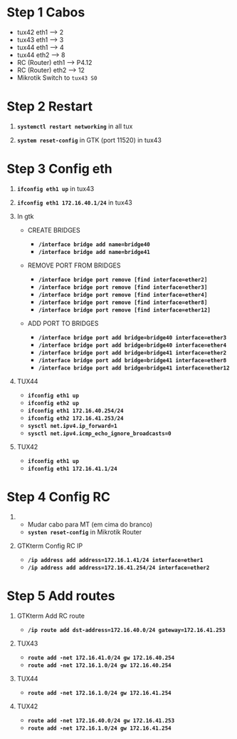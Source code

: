 # Step 1 Cabos
- tux42 eth1 --> 2
- tux43 eth1 --> 3
- tux44 eth1 --> 4
- tux44 eth2 --> 8
- RC (Router) eth1 --> P4.12
- RC (Router) eth2 --> 12
- Mikrotik Switch to `tux43 S0`

# Step 2 Restart

1. **`systemctl restart networking`** in all tux

2. **`system reset-config`** in GTK (port 11520) in tux43

# Step 3 Config eth

1. **`ifconfig eth1 up`** in tux43

2. **`ifconfig eth1 172.16.40.1/24`** in tux43

3. In gtk 
    - CREATE BRIDGES
        - **`/interface bridge add name=bridge40`**
        - **`/interface bridge add name=bridge41`**

    - REMOVE PORT FROM BRIDGES
        - **`/interface bridge port remove [find interface=ether2]`**
        - **`/interface bridge port remove [find interface=ether3]`**
        - **`/interface bridge port remove [find interface=ether4]`**
        - **`/interface bridge port remove [find interface=ether8]`**
        - **`/interface bridge port remove [find interface=ether12]`**

    - ADD PORT TO BRIDGES
        - **`/interface bridge port add bridge=bridge40 interface=ether3`**
        - **`/interface bridge port add bridge=bridge40 interface=ether4`**
        - **`/interface bridge port add bridge=bridge41 interface=ether2`**
        - **`/interface bridge port add bridge=bridge41 interface=ether8`**
        - **`/interface bridge port add bridge=bridge41 interface=ether12`**

3. TUX44
    - **`ifconfig eth1 up`**
    - **`ifconfig eth2 up`**
    - **`ifconfig eth1 172.16.40.254/24`**
    - **`ifconfig eth2 172.16.41.253/24`**
    - **`sysctl net.ipv4.ip_forward=1`**
    - **`sysctl net.ipv4.icmp_echo_ignore_broadcasts=0`**


4. TUX42
    - **`ifconfig eth1 up`**
    - **`ifconfig eth1 172.16.41.1/24`**

# Step 4 Config RC

1. 
    - Mudar cabo para MT (em cima do branco)
    - **`systen reset-config`** in Mikrotik Router

2. GTKterm Config RC IP
    - **`/ip address add address=172.16.1.41/24 interface=ether1`**
    - **`/ip address add address=172.16.41.254/24 interface=ether2`**
    
# Step 5 Add routes

1. GTKterm Add RC route
    - **`/ip route add dst-address=172.16.40.0/24 gateway=172.16.41.253`**

2. TUX43
    - **`route add -net 172.16.41.0/24 gw 172.16.40.254`**
    - **`route add -net 172.16.1.0/24 gw 172.16.40.254`**

3. TUX44
    - **`route add -net 172.16.1.0/24 gw 172.16.41.254`**

4. TUX42
    - **`route add -net 172.16.40.0/24 gw 172.16.41.253`**
    - **`route add -net 172.16.1.0/24 gw 172.16.41.254`**
